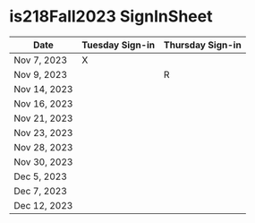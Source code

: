 # is218Fall2023 SignInSheet

| Date       | Tuesday Sign-in | Thursday Sign-in |
|------------|-----------------|------------------|
| Nov 7, 2023|    X            |                  |
| Nov 9, 2023|                 |         R        |
| Nov 14, 2023|                |                  |
| Nov 16, 2023|                |                  |
| Nov 21, 2023|                |                  |
| Nov 23, 2023|                |                  |
| Nov 28, 2023|                |                  |
| Nov 30, 2023|                |                  |
| Dec 5, 2023 |                |                  |
| Dec 7, 2023 |                |                  |
| Dec 12, 2023|                |                  |
